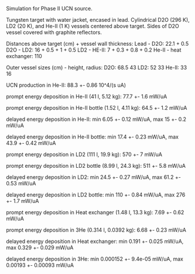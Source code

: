 Simulation for Phase II UCN source.

Tungsten target with water jacket, encased in lead.
Cylindrical D2O (296 K), LD2 (20 K), and He-II (1 K) vessels centered above target.
Sides of D2O vessel covered with graphite reflectors.

Distances above target (cm) + vessel wall thickness:
Lead - D2O: 22.1 + 0.5
D2O - LD2: 16 + 0.5 + 1 + 0.5
LD2 - HE-II: 7 + 0.3 + 0.8 + 0.2
He-II - heat exchanger: 110

Outer vessel sizes (cm) - height, radius:
D2O: 68.5 43
LD2: 52 33
He-II: 33 16

UCN production in He-II:
88.3 +- 0.86 10^4/(s uA)

prompt energy deposition in He-II (41 l, 5.12 kg):
77.7 +- 1.6 mW/uA

prompt energy deposition in He-II bottle (1.52 l, 4.11 kg):
64.5 +- 1.2 mW/uA

delayed energy deposition in He-II:
min 6.05 +- 0.12 mW/uA, max 15 +- 0.2 mW/uA

delayed energy deposition in He-II bottle:
min 17.4 +- 0.23 mW/uA, max 43.9 +- 0.42 mW/uA

prompt energy deposition in LD2 (111 l, 19.9 kg):
570 +- 7 mW/uA

prompt energy deposition in LD2 bottle (8.99 l, 24.3 kg):
511 +- 5.8 mW/uA

delayed energy deposition in LD2:
min 24.5 +- 0.27 mW/uA, max 61.2 +- 0.53 mW/uA

delayed energy deposition in LD2 bottle:
min 110 +- 0.84 mW/uA, max 276 +- 1.7 mW/uA

prompt energy deposition in Heat exchanger (1.48 l, 13.3 kg):
7.69 +- 0.62 mW/uA

prompt energy deposition in 3He (0.314 l, 0.0392 kg):
6.68 +- 0.23 mW/uA

delayed energy deposition in Heat exchanger:
min 0.191 +- 0.025 mW/uA, max 0.329 +- 0.029 mW/uA

delayed energy deposition in 3He:
min 0.000152 +- 9.4e-05 mW/uA, max 0.00193 +- 0.00093 mW/uA

